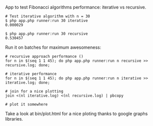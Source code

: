 App to test Fibonacci algorithms performance: iterative vs recursive.

```
# Test iterative algorithm with n = 30
$ php app.php runner:run 30 iterative
0.000029

$ php app.php runner:run 30 recursive
0.530457

```

Run it on batches for maximum awesomeness:

```
# recursive approach performance ()
for n in $(seq 1 1 45); do php app.php runner:run n recursive >> recursive.log; done;

# iterative performance
for n in $(seq 1 1 45); do php app.php runner:run n iterative >> iterative.log; done;

# join for a nice plotting
join <(nl iterative.log) <(nl recursive.log) | pbcopy

# plot it somewhere

```
 Take a look at bin/plot.html for a nice ploting thanks to google graphs libraries.
